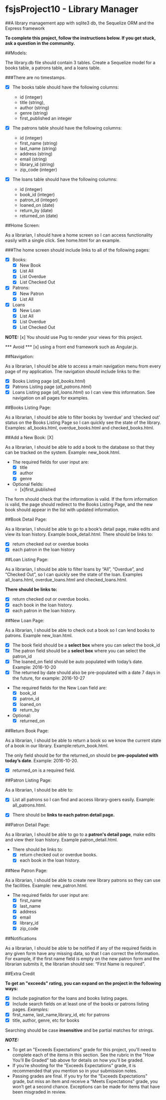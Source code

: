 # fsjsProject10 - Library Manager

##A library management app with sqlite3 db,  the Sequelize ORM and the Express framework

**To complete this project, follow the instructions below. If you get stuck, ask a question in the community.**

##Models: 

The library.db file should contain 3 tables. Create a Sequelize model for a books table, a patrons table, and a loans table. 

###There are no timestamps.

* [x] The books table should have the following columns:
  * id (integer)
  * title (string),
  * author (string)
  * genre (string)
  * first_published an integer

* [x] The patrons table should have the following columns: 
  * id (integer)
  * first_name (string)
  * last_name (string)
  * address (string)
  * email (string)
  * library_id (string)
  * zip_code (integer)

* [x] The loans table should have the following columns: 
  * id (integer)
  * book_id (integer)
  * patron_id (integer)
  * loaned_on (date)
  * return_by (date)
  * returned_on (date)

##Home Screen:

As a librarian, I should have a home screen so I can access functionality easily with a single click. See home.html for an example. 

###The home screen should include links to all of the following pages:

* [X] Books:
  * [x] New Book
  * [x] List All
  * [x] List Overdue
  * [x] List Checked Out
* [X] Patrons:
  * [x] New Patron
  * [x] List All
* [X] Loans
  * [x] New Loan
  * [x] List All
  * [x] List Overdue
  * [x] List Checked Out

**NOTE:** [x] You should use Pug to render your views for this project. 

*** Avoid *** [x] using a front end framework such as Angular.js.

##Navigation: 

As a librarian, I should be able to access a main navigation menu from every page of my application. The navigation should include links to the: 
* [X] Books Listing page (*all_books.html*)
* [X] Patrons Listing page (*all_patrons.html*)
* [X] Loans Listing page (*all_loans.html*) so I can view this information. See navigation on all pages for examples.

##Books Listing Page: 

As a librarian, I should be able to filter books by ‘overdue’ and ‘checked out’ status on the Books Listing Page so I can quickly see the state of the library. Examples: all_books.html, overdue_books.html and checked_books.html.

##Add a New Book: [X]

As a librarian, I should be able to add a book to the database so that they can be tracked on the system. Example: new_book.html.

* The required fields for user input are:
  * [x] title
  * [x] author
  * [x] genre
* Optional fields:
  * [x]first_published

The form should check that the information is valid. If the form information is valid, the page should redirect to the Books Listing Page, and the new book should appear in the list with updated information.

##Book Detail Page: 

As a librarian, I should be able to go to a book’s detail page, make edits and view its loan history. Example book_detail.html.
There should be links to:
* [x] return checked out or overdue books
* [x] each patron in the loan history

##Loan Listing Page: 

As a librarian, I should be able to filter loans by “All”, “Overdue”, and “Checked Out”, so I can quickly see the state of the loan. Examples all_loans.html, overdue_loans.html and checked_loans.html.

**There should be links to:**

* [x] return checked out or overdue books.
* [x] each book in the loan history.
* [x] each patron in the loan history.

##New Loan Page:

As a librarian, I should be able to check out a book so I can lend books to patrons. Example new_loan.html.


* [x] The book field should be a **select box** where you can select the book_id
* [x] The patron field should be a **select box** where you can select the patron_id
* [x] The loaned_on field should be auto populated with today’s date. Example: 2016-10-20
* [x] The returned by date should also be pre-populated with a date 7 days in the future, for example: 2016-10-27

* The required fields for the New Loan field are:
  * [x] book_id
  * [x] patron_id
  * [x] loaned_on
  * [x] return_by
* Optional:
  * [x] returned_on

##Return Book Page: 

As a librarian, I should be able to return a book so we know the current state of a book in our library. Example:return_book.html.

The only field should be for the returned_on should be **pre-populated with today’s date**. Example: 2016-10-20.

* [x] returned_on is a required field.

##Patron Listing Page: 

As a librarian, I should be able to:
* [x] List all patrons so I can find and access library-goers easily. Example: all_patrons.html.

* [x] There should be **links to each patron detail page.**

##Patron Detail Page: 

As a librarian, I should be able to go to a **patron's detail page**, make edits and view their loan history. Example patron_detail.html.

* There should be links to:
  * [x] return checked out or overdue books.
  * [x] each book in the loan history.

##New Patron Page: 

As a librarian, I should be able to create new library patrons so they can use the facilities. Example: new_patron.html.

* The required fields for user input are:
  *  [x] first_name
  *  [x] last_name
  *  [x] address
  *  [x] email
  *  [x] library_id
  *  [x] zip_code

##Notifications

As a librarian, I should be able to be notified if any of the required fields in any given form have any missing data, so that I can correct the information.
For example, if the first name field is empty on the new patron form and the librarian submits it, the librarian should see: “First Name is required”.

##Extra Credit

**To get an "exceeds" rating, you can expand on the project in the following ways:**

*  [X] Include pagination for the loans and books listing pages.
*  [X] Include search fields on at least one of the books or patrons listing pages.
*Examples:*
*  [x] first_name, last_name,library_id, etc for patrons
*  [x] title, author, genre, etc for books

Searching should be case **insensitive** and be partial matches for strings.

***NOTE:***

* To get an "Exceeds Expectations" grade for this project, you'll need to complete each of the items in this section. See the rubric in the "How You'll Be Graded" tab above for details on how you'll be graded.
* If you’re shooting for the "Exceeds Expectations" grade, it is recommended that you mention so in your submission notes.
* Passing grades are final. If you try for the "Exceeds Expectations" grade, but miss an item and receive a “Meets Expectations” grade, you won’t get a second chance. Exceptions can be made for items that have been misgraded in review.

